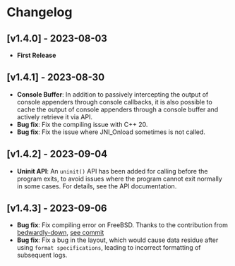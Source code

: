 # Changelog

## [v1.4.0] - 2023-08-03
- **First Release**

## [v1.4.1] - 2023-08-30
- **Console Buffer**: In addition to passively intercepting the output of console appenders through console callbacks, it is also possible to cache the output of console appenders through a console buffer and actively retrieve it via API.
- **Bug fix**: Fix the compiling issue with C++ 20.
- **Bug fix**: Fix the issue where JNI_Onload sometimes is not called.

## [v1.4.2] - 2023-09-04
- **Uninit API**: An `uninit()` API has been added for calling before the program exits, to avoid issues where the program cannot exit normally in some cases. For details, see the API documentation.

## [v1.4.3] - 2023-09-06
- **Bug fix**: Fix compiling error on FreeBSD. Thanks to the contribution from [bedwardly-down](https://github.com/bedwardly-down), [see commit](https://github.com/Tencent/BqLog/commit/77cfbc68fc38cceeb25ef75b6ccce3798e9c12e1)
- **Bug fix**: Fix a bug in the layout, which would cause data residue after using `format specifications`, leading to incorrect formatting of subsequent logs.